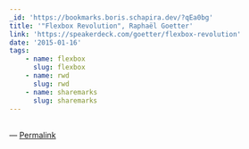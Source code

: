 ```yaml
---
_id: 'https://bookmarks.boris.schapira.dev/?qEa0bg'
title: '"Flexbox Revolution", Raphaël Goetter'
link: 'https://speakerdeck.com/goetter/flexbox-revolution'
date: '2015-01-16'
tags:
    - name: flexbox
      slug: flexbox
    - name: rwd
      slug: rwd
    - name: sharemarks
      slug: sharemarks
---
```


<br>&#8212;
<a href="https://bookmarks.boris.schapira.dev/?qEa0bg" title="Permalink">Permalink</a>
